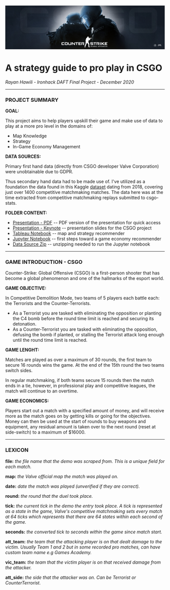 ![CSGOlogo](https://github.com/ironhack-daft-ray/final_project_CSGO/blob/main/csgo_steampicture.png)

# A strategy guide to pro play in CSGO
*Rayan Hawili - Ironhack DAFT Final Project - December 2020*

---
### PROJECT SUMMARY

**GOAL:**

This project aims to help players upskill their game and make use of data to play at a more pro level in the domains of:
- Map Knowledge
- Strategy
- In-Game Economy Management

**DATA SOURCES:**

Primary first hand data (directly from CSGO developer Valve Corporation) were unobtainable due to GDPR.

Thus secondary hand data had to be made use of. I've utilized as a foundation the data found in this Kaggle [dataset](https://www.kaggle.com/skihikingkevin/csgo-matchmaking-damage) dating from 2018, covering just over 1400 competitive matchmaking matches. The data here was at the time extracted from competitive matchmaking replays submitted to csgo-stats.

**FOLDER CONTENT:**

- [Presentation - PDF](https://github.com/ironhack-daft-ray/final_project_CSGO/blob/main/RH_CSGO_presentation_final_pdf.pdf) -- PDF version of the presentation for quick access
- [Presentation - Keynote](https://github.com/ironhack-daft-ray/final_project_CSGO/blob/main/RH_CSGO_presentation_final.key) -- presentation slides for the CSGO project
- [Tableau Notebook](https://github.com/ironhack-daft-ray/final_project_CSGO/blob/main/RH_CSGO_heatmap.twbx) -- map and strategy recommender
- [Jupyter Notebook](https://github.com/ironhack-daft-ray/final_project_CSGO/blob/main/RH_CSGO_IGES_final.ipynb) -- first steps toward a game economy recommender
- [Data Source Zip](https://github.com/ironhack-daft-ray/final_project_CSGO/blob/main/mm_master_demos.csv.zip) -- unzipping needed to run the Jupyter notebook

---

### GAME INTRODUCTION - CSGO

Counter-Strike: Global Offensive (CSGO) is a first-person shooter that has become a global phenomenon and one of the hallmarks of the esport world. 

**GAME OBJECTIVE:**

In Competitive Demolition Mode, two teams of 5 players each battle each: the Terrorists and the Counter-Terrorists.
- As a Terrorist you are tasked with eliminating the opposition or planting the C4 bomb before the round time limit is reached and securing its detonation.
- As a Counter-Terrorist you are tasked with eliminating the opposition, defusing the bomb if planted, or stalling the Terrorist attack long enough until the round time limit is reached.  

**GAME LENGHT:**

Matches are played as over a maximum of 30 rounds, the first team to secure 16 rounds wins the game. At the end of the 15th round the two teams switch sides.

In regular matchmaking, if both teams secure 15 rounds then the match ends in a tie, however, in professional play and competitive leagues, the match will continue to an overtime.

**GAME ECONOMICS:**

Players start out a match with a specified amount of money, and will receive more as the match goes on by getting kills or going for the objectives. Money can then be used at the start of rounds to buy weapons and equipment, any residual amount is taken over to the next round (reset at side-switch) to a maximum of $16000.

---

### LEXICON

**file:**
*the file name that the demo was scraped from. This is a unique field for each match.*

**map:**
*the Valve official map the match was played on.*

**date:**
*date the match was played (unverified if they are correct).*

**round:**
*the round that the duel took place.*

**tick:**
*the current tick in the demo the entry took place. A tick is represented as a state in the game, Valve's competitive matchmaking sets every match at 64 ticks which represents that there are 64 states within each second of the game.*

**seconds:**
*the converted tick to seconds within the game since match start.*

**att_team:**
*the team that the attacking player is on that dealt damage to the victim. Usually Team 1 and 2 but in some recorded pro matches, can have custom team name e.g Games Academy.*

**vic_team:**
*the team that the victim player is on that received damage from the attacker.*

**att_side:**
*the side that the attacker was on. Can be Terrorist or CounterTerrorist.*
